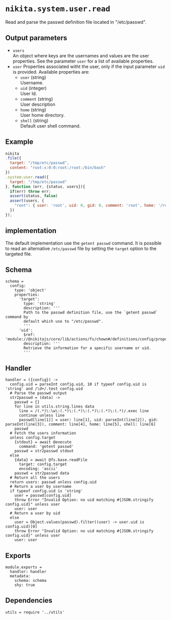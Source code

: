 
# `nikita.system.user.read`

Read and parse the passwd definition file located in "/etc/passwd".

## Output parameters

* `users`   
  An object where keys are the usernames and values are the user properties.
  See the parameter `user` for a list of available properties.
* `user`
  Properties associated witht the user, only if the input parameter `uid` is
  provided. Available properties are:   
  * `user` (string)   
  Username.
  * `uid` (integer)   
  User Id.
  * `comment` (string)   
  User description
  * `home` (string)   
  User home directory.
  * `shell` (string)   
  Default user shell command.

## Example

```js
nikita
.file({
  target: "/tmp/etc/passwd",
  content: "root:x:0:0:root:/root:/bin/bash"
})
.system.user.read({
  target: "/tmp/etc/passwd"
}, function (err, {status, users}){
  if(err) throw err;
  assert(status, false)
  assert(users, {
    "root": { user: 'root', uid: 0, gid: 0, comment: 'root', home: '/root', shell: '/bin/bash' }
  })
});
```

## implementation

The default implementation use the `getent passwd` command. It is possible to
read an alternative `/etc/passwd` file by setting the `target` option to the
targeted file.

## Schema

    schema =
      config:
        type: 'object'
        properties:
          'target':
            type: 'string'
            description: '''
            Path to the passwd definition file, use the `getent passwd` command by
            default which use to "/etc/passwd".
            '''
          'uid':
            $ref: 'module://@nikitajs/core/lib/actions/fs/chown#/definitions/config/properties/uid'
            description: '''
            Retrieve the information for a specific username or uid.
            '''

## Handler

    handler = ({config}) ->
      config.uid = parseInt config.uid, 10 if typeof config.uid is 'string' and /\d+/.test config.uid
      # Parse the passwd output
      str2passwd = (data) ->
        passwd = {}
        for line in utils.string.lines data
          line = /(.*)\:\w\:(.*)\:(.*)\:(.*)\:(.*)\:(.*)/.exec line
          continue unless line
          passwd[line[1]] = user: line[1], uid: parseInt(line[2]), gid: parseInt(line[3]), comment: line[4], home: line[5], shell: line[6]
        passwd
      # Fetch the users information
      unless config.target
        {stdout} = await @execute
          command: 'getent passwd'
        passwd = str2passwd stdout
      else
        {data} = await @fs.base.readFile
          target: config.target
          encoding: 'ascii'
        passwd = str2passwd data
      # Return all the users
      return users: passwd unless config.uid
      # Return a user by username
      if typeof config.uid is 'string'
        user = passwd[config.uid]
        throw Error "Invalid Option: no uid matching #{JSON.stringify config.uid}" unless user
        user: user
      # Return a user by uid
      else
        user = Object.values(passwd).filter((user) -> user.uid is config.uid)[0]
        throw Error "Invalid Option: no uid matching #{JSON.stringify config.uid}" unless user
        user: user

## Exports

    module.exports =
      handler: handler
      metadata:
        schema: schema
        shy: true

## Dependencies

    utils = require '../utils'
